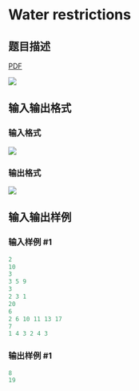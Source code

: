 # Water restrictions

## 题目描述

[problemUrl]: https://uva.onlinejudge.org/index.php?option=com_onlinejudge&Itemid=8&category=26&page=show_problem&problem=2446

[PDF](https://uva.onlinejudge.org/external/114/p11451.pdf)

![](https://cdn.luogu.com.cn/upload/vjudge_pic/UVA11451/8a71226fef0b1fcc17398d5d28f5e2d40be897db.png)

## 输入输出格式

### 输入格式

![](https://cdn.luogu.com.cn/upload/vjudge_pic/UVA11451/28755b43da4242d85c8906a71bb88b8b7b1c9d98.png)

### 输出格式

![](https://cdn.luogu.com.cn/upload/vjudge_pic/UVA11451/820bbb34e3e7e39be4b78cbd5a51e7412f1ba234.png)

## 输入输出样例

### 输入样例 #1

```cpp
2
10
3
3 5 9
3
2 3 1
20
6
2 6 10 11 13 17
7
1 4 3 2 4 3
```


### 输出样例 #1

```cpp
8
19
```



